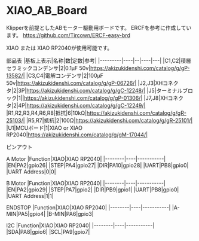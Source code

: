 # XIAO_AB_Board
Klipperを前提としたABモーター駆動用ボードです。
ERCFを参考に作成しています。
https://github.com/Tircown/ERCF-easy-brd

XIAO または XIAO RP2040が使用可能です。

部品表
|基板上表示|名称|数|定数|参考|
|---------|----|--|----|---|
|C1,C2|積層セラミックコンデンサ|2|0.1μF 50v|https://akizukidenshi.com/catalog/g/gP-13582/|
|C3,C4|電解コンデンサ|2|100μF 50v|https://akizukidenshi.com/catalog/g/gP-06726/|
|J2,J3|XHコネクタ|2|3P|https://akizukidenshi.com/catalog/g/gC-12248/|
|J5|ターミナルブロック|1||https://akizukidenshi.com/catalog/g/gP-01306/|
|J7,J8|XHコネクタ|2|4P|https://akizukidenshi.com/catalog/g/gC-12249/|
|R1,R2,R3,R4,R6,R8|抵抗|6|10kΩ|https://akizukidenshi.com/catalog/g/gR-25103/|
|R5,R7|抵抗|2|100Ω|https://akizukidenshi.com/catalog/g/gR-25101/|
|U1|MCUボード|1|XIAO or XIAO RP2040|https://akizukidenshi.com/catalog/g/gM-17044/|

ピンアウト

A Motor
|Function|XIAO|XIAO RP2040|
|--------|----|-----------|
|EN|PA2|gpio26|
|STEP|PA4|gpio27|
|DIR|PA10|gpio28|
|UART|PB8|gpio0|
|UART Address|0|0|

B Motor
|Function|XIAO|XIAO RP2040|
|--------|----|-----------|
|EN|PA2|gpio29|
|STEP|PA7|gpio2|
|DIR|PB9|gpio1|
|UART|PB8|gpio0|
|UART Address|1|1|

ENDSTOP
|Function|XIAO|XIAO RP2040|
|--------|----|-----------|
|A-MIN|PA5|gpio4|
|B-MIN|PA6|gpio3|

I2C
|Function|XIAO|XIAO RP2040|
|--------|----|-----------|
|SDA|PA8|gpio6|
|SCL|PA9|gpio7|
